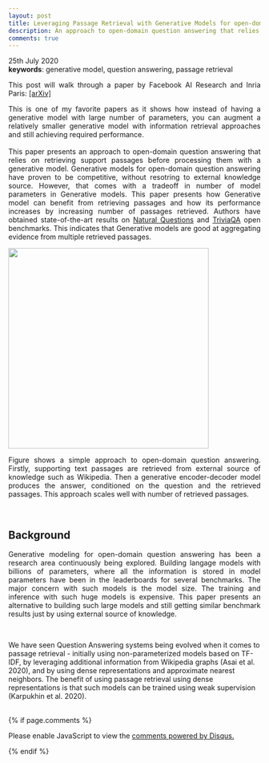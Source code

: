 ```yaml
---
layout: post
title: Leveraging Passage Retrieval with Generative Models for open-domain Question Answering
description: An approach to open-domain question answering that relies on retrieving support passages before processing them with a generative model.
comments: true
---
```

<!-- Mathjax Support -->
<script type="text/javascript" async
  src="https://cdn.mathjax.org/mathjax/latest/MathJax.js?config=TeX-MML-AM_CHTML">
</script>
25th July 2020<br/>
<b>keywords</b>: generative model, question answering, passage retrieval<br />

<p align="justify">
    This post will walk through a paper by Facebook AI Research and Inria Paris: <a href="https://arxiv.org/abs/2007.01282"> [arXiv]
</a>
</p>
<p align="justify">
    This is one of my favorite papers as it shows how instead of having a generative model with large number of parameters, you can augment a relatively smaller generative model with information retrieval approaches and still achieving required performance.
    <br/><br/>
    This paper presents an approach to open-domain question answering that relies on retrieving support passages before processing them with a generative model. Generative models for open-domain question answering have proven to be competitive, without resotring to external knowledge source. However, that comes with a tradeoff in number of model parameters in Generative models. This paper presents how Generative model can benefit from retrieving passages and how its performance increases by increasing number of passages retrieved. Authors have obtained state-of-the-art results on <a href="https://ai.google.com/research/NaturalQuestions/">Natural Questions</a> and <a href="https://nlp.cs.washington.edu/triviaqa/">TriviaQA</a> open benchmarks. This indicates that Generative models are good at aggregating evidence from multiple retrieved passages.
	<br/>
</p>

<img width="400px" src="{{ site.baseurl }}/assets/img/blog/passage_retrieval_generative_models.png"/><br/>
<p align="justify">
Figure shows a simple approach to open-domain question answering. Firstly, supporting text passages are retrieved from external source of knowledge such as Wikipedia. Then a generative encoder-decoder model produces the answer, conditioned on the question and the retrieved passages. This approach scales well with number of retrieved passages.
</p>
<br/>
<h2>
    Background
</h2>
<p align="justify">
Generative modeling for open-domain question answering has been a research area continuously being explored. Building langage models with billions of parameters, where all the information is stored in model parameters have been in the leaderboards for several benchmarks. The major concern with such models is the model size. The training and inference with such huge models is expensive. This paper presents an alternative to building such large models and still getting similar benchmark results just by using external source of knowledge.
</p>
<br/>
<p>
We have seen Question Answering systems being evolved when it comes to passage retrieval - initially using non-parameterized models based on TF-IDF, by leveraging additional information from Wikipedia graphs (Asai et al. 2020), and by using dense representations and approximate nearest neighbors. The benefit of using passage retrieval using dense representations is that such models can be trained using weak supervision (Karpukhin et al. 2020).
</p>
<br/>
{% if page.comments %}
<div id="disqus_thread"></div>

<script>

/**
*  RECOMMENDED CONFIGURATION VARIABLES: EDIT AND UNCOMMENT THE SECTION BELOW TO INSERT DYNAMIC VALUES FROM YOUR PLATFORM OR CMS.
*  LEARN WHY DEFINING THESE VARIABLES IS IMPORTANT: https://disqus.com/admin/universalcode/#configuration-variables*/
/*
var disqus_config = function () {
this.page.url = PAGE_URL;  // Replace PAGE_URL with your page's canonical URL variable
this.page.identifier = PAGE_IDENTIFIER; // Replace PAGE_IDENTIFIER with your page's unique identifier variable
};
*/
(function() { // DON'T EDIT BELOW THIS LINE
var d = document, s = d.createElement('script');
s.src = 'https://kartikblog.disqus.com/embed.js';
s.setAttribute('data-timestamp', +new Date());
(d.head || d.body).appendChild(s);
})();
</script>
<noscript>Please enable JavaScript to view the <a href="https://disqus.com/?ref_noscript">comments powered by Disqus.</a></noscript>

{% endif %}